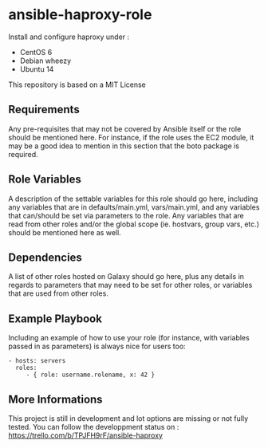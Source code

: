 ansible-haproxy-role
====================

Install and configure haproxy under :
 - CentOS 6
 - Debian wheezy
 - Ubuntu 14
 
This repository is based on a MIT License

Requirements
------------

Any pre-requisites that may not be covered by Ansible itself or the role should be mentioned here. For instance, if the role uses the EC2 module, it may be a good idea to mention in this section that the boto package is required.

Role Variables
--------------

A description of the settable variables for this role should go here, including any variables that are in defaults/main.yml, vars/main.yml, and any variables that can/should be set via parameters to the role. Any variables that are read from other roles and/or the global scope (ie. hostvars, group vars, etc.) should be mentioned here as well.

Dependencies
------------

A list of other roles hosted on Galaxy should go here, plus any details in regards to parameters that may need to be set for other roles, or variables that are used from other roles.

Example Playbook
-------------------------

Including an example of how to use your role (for instance, with variables passed in as parameters) is always nice for users too:

    - hosts: servers
      roles:
         - { role: username.rolename, x: 42 }

More Informations
--------------
This project is still in development and lot options are missing or not fully tested.
You can follow the developpment status on : https://trello.com/b/TPJFH9rF/ansible-haproxy

